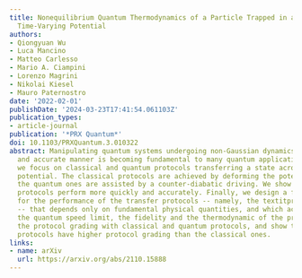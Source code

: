 ```yaml
---
title: Nonequilibrium Quantum Thermodynamics of a Particle Trapped in a Controllable
  Time-Varying Potential
authors:
- Qiongyuan Wu
- Luca Mancino
- Matteo Carlesso
- Mario A. Ciampini
- Lorenzo Magrini
- Nikolai Kiesel
- Mauro Paternostro
date: '2022-02-01'
publishDate: '2024-03-23T17:41:54.061103Z'
publication_types:
- article-journal
publication: '*PRX Quantum*'
doi: 10.1103/PRXQuantum.3.010322
abstract: Manipulating quantum systems undergoing non-Gaussian dynamics in a fast
  and accurate manner is becoming fundamental to many quantum applications. Here,
  we focus on classical and quantum protocols transferring a state across a double-well
  potential. The classical protocols are achieved by deforming the potential, while
  the quantum ones are assisted by a counter-diabatic driving. We show that quantum
  protocols perform more quickly and accurately. Finally, we design a figure of merit
  for the performance of the transfer protocols -- namely, the textitprotocol grading
  -- that depends only on fundamental physical quantities, and which accounts for
  the quantum speed limit, the fidelity and the thermodynamic of the process. We test
  the protocol grading with classical and quantum protocols, and show that quantum
  protocols have higher protocol grading than the classical ones.
links:
- name: arXiv
  url: https://arxiv.org/abs/2110.15888
---
```

